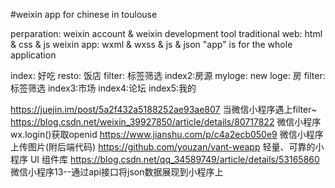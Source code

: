 #weixin app for chinese in toulouse

perparation: weixin account & weixin development tool 
traditional web: html &  css & js 
weixin app:      wxml & wxss & js & json
"app" is for the whole application

index: 好吃
  resto: 饭店
  filter: 标签筛选 
index2:房源
  myloge: new
  loge: 房
  filter: 标签筛选
index3:市场
index4:论坛
index5:我的


https://juejin.im/post/5a2f432a5188252ae93ae807 当微信小程序遇上filter~
https://blog.csdn.net/weixin_39927850/article/details/80717822 微信小程序wx.login()获取openid
https://www.jianshu.com/p/c4a2ecb050e9 微信小程序上传图片(附后端代码)
https://github.com/youzan/vant-weapp 轻量、可靠的小程序 UI 组件库
https://blog.csdn.net/qq_34589749/article/details/53165860 微信小程序13--通过api接口将json数据展现到小程序上